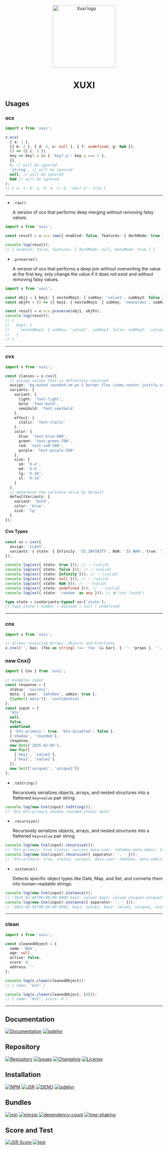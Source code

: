 <div align="center">
  <img src="https://raw.githubusercontent.com/ilkhoeri/xuxi/e0667835d62fcbf1f2e216dbb79ecf28565c571c/logo.svg" width="200px" align="center" alt="Xuxi logo" />
  <h1 align="center"><b>XUXI</b></h1>
</div>

## **Usages**

### **ocx**

```ts
import x from 'xuxi';

x.ocx(
  { a: 1 },
  [{ b: 2 }, { d: 4, e: null }, { f: undefined, g: NaN }],
  () => ({ c: 3 }),
  key => key?.a && { 'key?.a': key.a === 1 },
  {},
  0, // will be ignored
  'string', // will be ignored
  null, // will be ignored
  NaN // will be ignored
);
// { a: 1, b: 2, d: 4, c: 3, 'key?.a': true }
```

---

- `.raw()`

  A version of ocx that performs deep merging without removing falsy values.

```ts
import x from 'xuxi';

const result = x.ocx.raw({ enabled: false, features: { darkMode: true } }, { features: { darkMode: null, betaMode: true } });

console.log(result);
// { enabled: false, features: { darkMode: null, betaMode: true } }
```

- `.preserve()`

  A version of ocx that performs a deep join without overwriting the value at the first key, only change the value if it does not exist and without removing falsy values.

```ts
import x from 'xuxi';

const obj1 = { key1: { nestedKey1: { subKey: 'value1', subKey3: false } } };
const objFn = () => ({ key1: { nestedKey1: { subKey: 'newValue1', subKey2: 'value2', subKey3: 'value3' } } });

const result = x.ocx.preserve(obj1, objFn);
console.log(result);
// {
//   key1: {
//     nestedKey1: { subKey: 'value1', subKey3: false, subKey2: 'value2' }
//   }
// }
```

---

### **cvx**

```ts
import x from 'xuxi';

const classes = x.cvx({
  // assign values that is definitely returned
  assign: 'bg-muted rounded-sm px-2 border flex items-center justify-center',
  variants: {
    variant: {
      light: 'font-light',
      bold: 'font-bold',
      semibold: 'font-semibold'
    },
    effect: {
      italic: 'font-italic'
    },
    color: {
      blue: 'text-blue-600',
      green: 'text-green-700',
      red: 'text-red-500',
      purple: 'text-purple-500'
    },
    size: {
      sm: 'h-4',
      md: 'h-6',
      lg: 'h-10',
      xl: 'h-14'
    }
  },
  // determine the variance value by default
  defaultVariants: {
    variant: 'bold',
    color: 'blue',
    size: 'lg'
  }
});
```

#### **Cvx Types**

```ts
const xx = cvx({
  assign: 'CLASS',
  variants: { state: { Infinity: 'IS_INFINITY', NaN: 'IS_NAN', true: 'IS_TRUE', false: 'IS_FALSE', null: 'IS_NULL', undefined: 'IS_UNDEFINED' } }
});

console.log(xx({ state: true })); // ✅ (valid)
console.log(xx({ state: false })); // ✅ (valid)
console.log(xx({ state: Infinity })); // ✅ (valid)
console.log(xx({ state: null })); // ✅ (valid)
console.log(xx({ state: NaN })); // ✅ (valid)
console.log(xx({ state: undefined })); // ✅ (valid)
console.log(xx({ state: 'random' as any })); // ❌ (not found!)

type state = cvxVariants<typeof xx>['state'];
// type state = number | boolean | null | undefined
```

---

### **cnx**

```ts
import x from 'xuxi';

// allows receiving Arrays, Objects and Functions
x.cnx(['', baz, (foo as string) !== 'foo' && bar], { '': !props }, '', () => ({ '' }), undefined, [{ '' }, () => ({ '' })]);
```

### **new Cnx()**

```ts
import { Cnx } from 'xuxi';

// examples input
const response = {
  status: 'success',
  data: { user: 'JohnDoe', admin: true },
  [Symbol('meta')]: 'confidential'
};
const input = [
  'btn',
  null,
  false,
  undefined,
  { 'btn-primary': true, 'btn-disabled': false },
  ['shadow', 'rounded'],
  response,
  new Date('2025-02-05'),
  new Map([
    ['key1', 'value1'],
    ['key2', 'value2']
  ]),
  new Set(['unique1', 'unique2'])
];
```

- `.toString()`

  Recursively serializes objects, arrays, and nested structures into a flattened `key=value` pair string.

```ts
console.log(new Cnx(input).toString());
// "btn btn-primary shadow rounded status data"
```

- `.recursive()`

  Recursively serializes objects, arrays, and nested structures into a flattened `key=value` pair string.

```ts
console.log(new Cnx(input).recursive());
// "btn-primary: true status: success data.user: JohnDoe data.admin: true Symbol(meta): confidential"
console.log(new Cnx(input).recursive({ separator: ', ' }));
// "btn-primary: true, status: success, data.user: JohnDoe, data.admin: true, Symbol(meta): confidential"
```

- `.instance()`

  Detects specific object types like Date, Map, and Set, and converts them into human-readable strings.

```ts
console.log(new Cnx(input).instance());
// "2025-02-05T00:00:00.000Z key1: value1 key2: value2 unique1 unique2"
console.log(new Cnx(input).instance({ separator: ', ' }));
// "2025-02-05T00:00:00.000Z, key1: value1, key2: value2, unique1, unique2"
```

---

### **clean**

```ts
import x from 'xuxi';

const cleanedObject = {
  name: 'Bob',
  age: null,
  active: false,
  score: 0,
  address: ''
};

console.log(x.clean(cleanedObject));
// { name: "Bob" }

console.log(x.clean(cleanedObject, [0]));
// { name: "Bob", score: 0 }
```

---

## **Documentation**

[![Documentation](https://img.shields.io/badge/Docs-3b3b3b.svg?logo=github)](https://ilkhoeri.github.io/xuxi/)
[![jsdelivr](https://img.shields.io/jsdelivr/npm/hm/xuxi?logo=jsdelivr)](https://www.jsdelivr.com/package/npm/xuxi)

## **Repository**

[![Repository](https://img.shields.io/badge/created%20by-@ilkhoeri-4bbaab.svg?logo=github)](https://github.com/ilkhoeri/xuxi)
[![Issues](https://img.shields.io/badge/Issues-red.svg?label=%F0%9F%90%9E)](https://github.com/ilkhoeri/xuxi/issues/new)
[![Changelog](https://img.shields.io/badge/Changelog-green.svg?label=%F0%9F%93%91)](/changelog)
[![License](https://img.shields.io/github/license/ilkhoeri/xuxi)](https://opensource.org/licenses/MIT)

## **Installation**

[![NPM](https://img.shields.io/npm/v/xuxi.svg?logo=npm&logoColor=white&labelColor=cc3534)](https://www.npmjs.com/package/xuxi)
[![JSR](https://jsr.io/badges/@xuxi/xuxi?label=jsr)](https://jsr.io/@xuxi/xuxi)
[![DENO](https://img.shields.io/npm/v/xuxi.svg?logo=deno&logoColor=white&logoSize=auto&label=%20deno&labelColor=blue&color=white)](https://deno.land/x/xuxi)
[![jsdelivr](https://img.shields.io/npm/v/xuxi.svg?logo=jsdelivr&label=jsdelivr&color=fdC72e)](https://www.jsdelivr.com/package/npm/xuxi)

## **Bundles**

[![min](https://badgen.net/bundlephobia/min/xuxi)](https://bundlephobia.com/package/xuxi)
[![minzip](https://badgen.net/bundlephobia/minzip/xuxi)](https://bundlephobia.com/package/xuxi)
[![dependency-count](https://badgen.net/bundlephobia/dependency-count/xuxi)](https://bundlephobia.com/package/xuxi)
[![tree-shaking](https://badgen.net/bundlephobia/tree-shaking/xuxi)](https://bundlephobia.com/package/xuxi)

## **Score and Test**

[![JSR Score](https://jsr.io/badges/@xuxi/xuxi/score?label=score)](https://jsr.io/@xuxi/xuxi)
[![test](https://github.com/ilkhoeri/xuxi/actions/workflows/test.yml/badge.svg)](https://github.com/ilkhoeri/xuxi/actions/workflows/test.yml)
